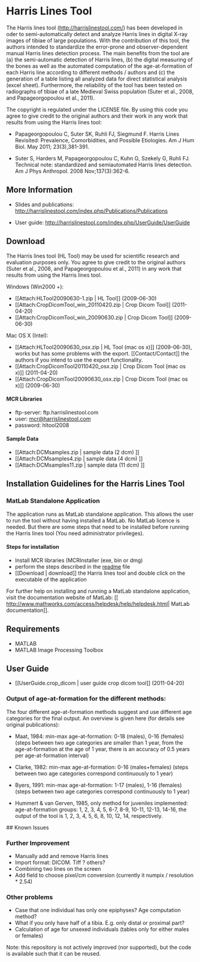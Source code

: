 Harris Lines Tool
======

The Harris lines tool (http://harrislinestool.com/) has been developed in oder to semi-automatically detect and analyze Harris lines in digital X-ray images of tibiae of large populations. With the contribution of this tool, the authors intended to standardize the error-prone and observer-dependent manual Harris lines detection process. The main benefits from the tool are (a) the semi-automatic detection of Harris lines, (b) the digital measuring of the bones as well as the automated computation of the age-at-formation of each Harris line according to different methods / authors and (c) the generation of a table listing all analyzed data for direct statistical analysis (excel sheet). Furthermore, the reliability of the tool has been tested on radiographs of tibiae of a late Medieval Swiss population (Suter et al., 2008, and Papageorgopoulou et al., 2011).

The copyright is regulated under the LICENSE file. By using this code you agree to give credit to the original authors and their work in any work that results from using the Harris lines tool:

* Papageorgopoulou C, Suter SK, Ruhli FJ, Siegmund F. Harris Lines Revisited: Prevalence, Comorbidities, and Possible Etiologies. Am J Hum Biol. May 2011; 23(3),381-391.

* Suter S, Harders M, Papageorgopoulou C, Kuhn G, Szekely G, Ruhli FJ. Technical note: standardized and semiautomated Harris lines detection. Am J Phys Anthropol. 2008 Nov;137(3):362-6.

## More Information

* Slides and publications: http://harrislinestool.com/index.php/Publications/Publications

* User guide: http://harrislinestool.com/index.php/UserGuide/UserGuide

## Download
The Harris lines tool (HL Tool) may be used for scientific research and evaluation purposes only. You agree to give credit to the original authors (Suter et al., 2008, and Papageorgopoulou et al., 2011) in any work that results from using the Harris lines tool.

Windows (Win2000 +):
* [[Attach:HLTool20090630-1.zip | HL Tool]] (2009-06-30)
* [[Attach:CropDicomTool_win_20110420.zip | Crop Dicom Tool]] (2011-04-20)
* [[Attach:CropDicomTool_win_20090630.zip | Crop Dicom Tool]] (2009-06-30)


Mac OS X (Intel):
* [[Attach:HLTool20090630_osx.zip | HL Tool (mac os x)]] (2009-06-30), works but has some problems with the export. [[Contact/Contact]] the authors if you intend to use the export functionality.
* [[Attach:CropDicomTool20110420_osx.zip | Crop Dicom Tool (mac os x)]] (2011-04-20)
* [[Attach:CropDicomTool20090630_osx.zip | Crop Dicom Tool (mac os x)]] (2009-06-30)



#### MCR Libraries

* ftp-server: ftp.harrislinestool.com
* user: mcr@harrislinestool.com
* password: hltool2008


#### Sample Data
* [[Attach:DCMsamples.zip | sample data (2 dcm) ]]
* [[Attach:DCMsamples4.zip | sample data (4 dcm) ]]
* [[Attach:DCMsamples11.zip | sample data (11 dcm) ]]




## Installation Guidelines for the Harris Lines Tool 


### MatLab Standalone Application

The application runs as MatLab standalone application. This allows the user to run the tool without having installed a MatLab. No MatLab licence is needed. But there are some steps that need to be installed before running the Harris lines tool (You need administrator privileges). 

#### Steps for installation
- Install MCR libraries (MCRInstaller (exe, bin or dmg)
- perform the steps described in the [readme](install_readme.txt) file
- [[Download | download]] the Harris lines tool and double click on the executable of the application

For further help on installing and running a MatLab standalone application, visit the documentation website of MatLab: [[ http://www.mathworks.com/access/helpdesk/help/helpdesk.html| MatLab documentation]].


## Requirements

* MATLAB
* MATLAB Image Processing Toolbox

## User Guide
* [[UserGuide.crop_dicom | user guide crop dicom tool]] (2011-04-20)

### Output of age-at-formation for the different methods:
The four different age-at-formation methods suggest and use different age categories for the final output. An overview is given here (for details see original publications):

* Maat, 1984: min-max age-at-formation: 0-18 (males), 0-16 (females) (steps between two age categories are smaller than 1 year, from the age-at-formation at the age of 1 year, there is an accuracy of 0.5 years per age-at-formation interval)

* Clarke, 1982: min-max age-at-formation: 0-16 (males+females) (steps between two age categories correspond continuously to 1 year)

* Byers, 1991: min-max age-at-formation: 1-17 (males), 1-16 (females) (steps between two age categories correspond continuously to 1 year)

* Hummert & van Gerven, 1985, only method for juveniles implemented: age-at-formation groups: 1, 2, 3, 4, 5, 6-7, 8-9, 10-11, 12-13, 14-16, the output of the tool is 1, 2, 3, 4, 5, 6, 8, 10, 12, 14, respectively.




## Known Issues

### Further Improvement

* Manually add and remove Harris lines
* Import format: DICOM. Tiff ? others?
* Combining two lines on the screen
* Add field to choose pixel/cm conversion (currently it numpix / resolution * 2.54)


### Other problems
* Case that one individual has only one epiphyses? Age computation method?
* What if you only have half of a tibia. E.g. only distal or proximal part?
* Calculation of age for unsexed individuals (tables only for either males or females)

Note: this repository is not actively improved (nor supported), but the code is available such that it can be reused.



